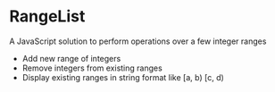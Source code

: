 # RangeList
A JavaScript solution to perform operations over a few integer ranges
* Add new range of integers
* Remove integers from existing ranges
* Display existing ranges in string format like [a, b) [c, d)
